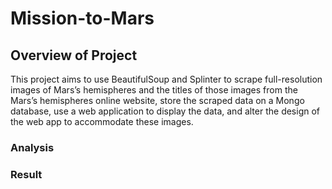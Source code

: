 # Mission-to-Mars

## Overview of Project
This project aims to use BeautifulSoup and Splinter to scrape full-resolution images of Mars’s hemispheres and the titles of those images from the Mars’s hemispheres online website, store the scraped data on a Mongo database, use a web application to display the data, and alter the design of the web app to accommodate these images.

### Analysis




### Result
